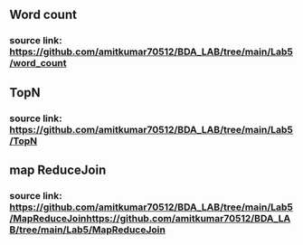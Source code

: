 ## Word count
### source link: https://github.com/amitkumar70512/BDA_LAB/tree/main/Lab5/word_count

## TopN
### source link: https://github.com/amitkumar70512/BDA_LAB/tree/main/Lab5/TopN

## map ReduceJoin
### source link:   https://github.com/amitkumar70512/BDA_LAB/tree/main/Lab5/MapReduceJoinhttps://github.com/amitkumar70512/BDA_LAB/tree/main/Lab5/MapReduceJoin


